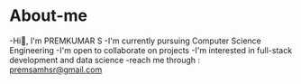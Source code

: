 # About-me
-Hi👋, I'm PREMKUMAR S
-I'm currently pursuing Computer Science Engineering
-I'm open to collaborate on projects
-I'm interested in full-stack development and data science
-reach me through : premsamhsr@gmail.com

